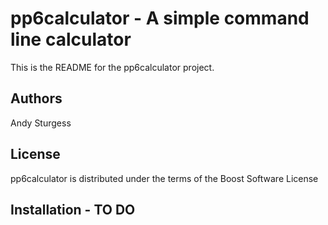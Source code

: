 pp6calculator - A simple command line calculator
=================================================

This is the README for the pp6calculator project.

Authors
--------
Andy Sturgess

License
--------
pp6calculator is distributed under the terms of the Boost Software License

Installation - TO DO
-------------

